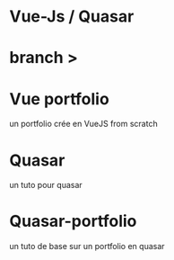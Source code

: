 # Vue-Js / Quasar
# branch >

# Vue portfolio
un portfolio crée en VueJS from scratch

# Quasar
un tuto pour quasar

# Quasar-portfolio
un tuto de base sur un portfolio en quasar
